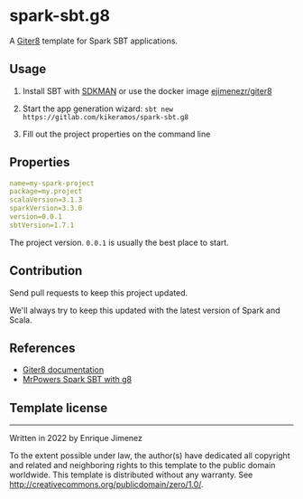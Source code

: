 # spark-sbt.g8

A [Giter8](https://github.com/foundweekends/giter8) template for Spark SBT applications.

## Usage

1. Install SBT with [SDKMAN](https://mungingdata.com/java/sdkman-multiple-versions-java-sbt-scala/)
   or use the docker image [ejimenezr/giter8](https://hub.docker.com/repository/docker/ejimenezr/giter8)

2. Start the app generation wizard: `sbt new https://gitlab.com/kikeramos/spark-sbt.g8`

3. Fill out the project properties on the command line

## Properties

```yaml
name=my-spark-project
package=my.project
scalaVersion=3.1.3
sparkVersion=3.3.0
version=0.0.1
sbtVersion=1.7.1
```
The project version.  `0.0.1` is usually the best place to start.

## Contribution

Send pull requests to keep this project updated.

We'll always try to keep this updated with the latest version of Spark and Scala.


## References
- [Giter8 documentation](http://www.foundweekends.org/giter8/)
- [MrPowers Spark SBT with g8](https://github.com/MrPowers/spark-sbt.g8)

## Template license
----------------
Written in 2022 by Enrique Jimenez 

To the extent possible under law, the author(s) have dedicated all copyright and related
and neighboring rights to this template to the public domain worldwide.
This template is distributed without any warranty. See <http://creativecommons.org/publicdomain/zero/1.0/>.

[g8]: http://www.foundweekends.org/giter8/
